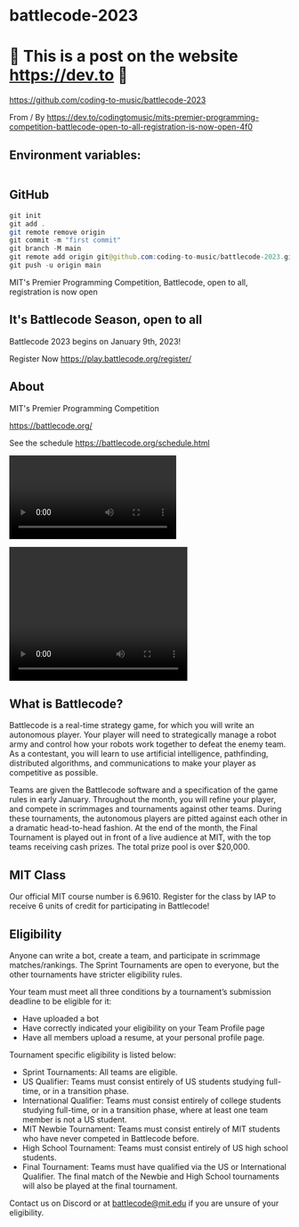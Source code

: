 # battlecode-2023

# 🚀 This is a post on the website https://dev.to 🚀

https://github.com/coding-to-music/battlecode-2023

From / By https://dev.to/codingtomusic/mits-premier-programming-competition-battlecode-open-to-all-registration-is-now-open-4f0

## Environment variables:

```java
```

## GitHub

```java
git init
git add .
git remote remove origin
git commit -m "first commit"
git branch -M main
git remote add origin git@github.com:coding-to-music/battlecode-2023.git
git push -u origin main
```

MIT's Premier Programming Competition, Battlecode, open to all, registration is now open

## It's Battlecode Season, open to all

Battlecode 2023 begins on January 9th, 2023!

Register Now  https://play.battlecode.org/register/

## About

MIT's Premier Programming Competition

https://battlecode.org/

See the schedule  https://battlecode.org/schedule.html

![Battlecode 2022 Gameplay](https://github.com/coding-to-music/battlecode-2023/blob/main/images/battlecode-22.mp4?raw=true)

<video width="320" height="240" controls>
  <source src="https://github.com/coding-to-music/battlecode-2023/blob/main/images/game-map.png?raw=true" type="video/mp4">
</video>

## What is Battlecode?

Battlecode is a real-time strategy game, for which you will write an autonomous player. Your player will need to strategically manage a robot army and control how your robots work together to defeat the enemy team. As a contestant, you will learn to use artificial intelligence, pathfinding, distributed algorithms, and communications to make your player as competitive as possible.

Teams are given the Battlecode software and a specification of the game rules in early January. Throughout the month, you will refine your player, and compete in scrimmages and tournaments against other teams. During these tournaments, the autonomous players are pitted against each other in a dramatic head-to-head fashion. At the end of the month, the Final Tournament is played out in front of a live audience at MIT, with the top teams receiving cash prizes. The total prize pool is over $20,000.

## MIT Class
Our official MIT course number is 6.9610. Register for the class by IAP to receive 6 units of credit for participating in Battlecode!

## Eligibility
Anyone can write a bot, create a team, and participate in scrimmage matches/rankings. The Sprint Tournaments are open to everyone, but the other tournaments have stricter eligibility rules.

Your team must meet all three conditions by a tournament’s submission deadline to be eligible for it:

- Have uploaded a bot
- Have correctly indicated your eligibility on your Team Profile page
- Have all members upload a resume, at your personal profile page.

Tournament specific eligibility is listed below:

- Sprint Tournaments: All teams are eligible.
- US Qualifier: Teams must consist entirely of US students studying full-time, or in a transition phase.
- International Qualifier: Teams must consist entirely of college students studying full-time, or in a transition phase, where at least one team member is not a US student.
- MIT Newbie Tournament: Teams must consist entirely of MIT students who have never competed in Battlecode before.
- High School Tournament: Teams must consist entirely of US high school students.
- Final Tournament: Teams must have qualified via the US or International Qualifier. The final match of the Newbie and High School tournaments will also be played at the final tournament.

Contact us on Discord or at battlecode@mit.edu if you are unsure of your eligibility.
